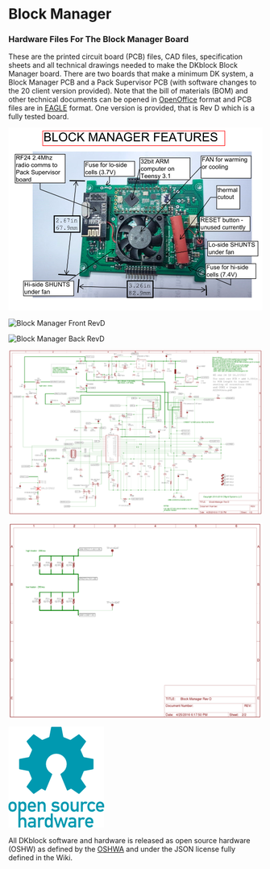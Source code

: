 # Block Manager 
### Hardware Files For The Block Manager Board
These are the printed circuit board (PCB) files, CAD files, specification sheets and all technical drawings needed to make the DKblock Block Manager board. There are two boards that make a minimum DK system, a Block Manager PCB and a Pack Supervisor PCB (with software changes to the 20 client version provided). Note that the bill of materials (BOM) and other technical documents can be opened in [OpenOffice](https://www.openoffice.org) format and PCB files are in [EAGLE](https://www.autodesk.com/products/eagle/overview) format.
One version is provided, that is Rev D which is a fully tested board.

![Block Manager Features](Images/Block_Manager_Features.png)

![Block Manager Front RevD](Images/Block_Manager_RevD_Front.png)

![Block Manager Back RevD](Images/Block_Manager_RevD_Back.png)

![Block Manager Schematic RevD1 Page 1](Images/Block_Manager_RevD1_schematic_Page_1.png)

![Block Manager Schematic RevD1 Page 2](Images/Block_Manager_RevD1_schematic_Page_2.png)


![Open Hardware](Images/oshw-logo-200-px.png)

All DKblock software and hardware is released as open source hardware (OSHW) as defined by the [OSHWA](https://www.oshwa.org/definition/) and under the JSON license fully defined in the Wiki.
